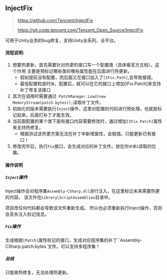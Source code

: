 ## InjectFix

> https://github.com/Tencent/InjectFix
>
> https://git.code.tencent.com/Tencent_Open_Source/InjectFix

可用于Unity业务的bug修复，支持Unity全系列，全平台。 

#### 流程说明:

1. 想要热更新，首先需要针对热更的接口写一个配置类（具体看官方文档）。这个作用 主要是预标记哪些类的哪些属性能在后面进行热更新。
   - 假如提前没有配置，而后面又在接口加入了`[IFix.Path]`,会导致报错。
   - 最低配置粒度时`类`，配置后，就可以在它的接口上增加[iFix.Patch]来支持补丁修复该接口
2. 其次在调用时需要通过` PatchManager.Load(new MemoryStream(patch.bytes));`读取补丁文件。
3. 初始化的版本需要执行`Inject`操作，这里对配置的代码进行预处理，也就是标记起来，后面打补丁才能生效。
4. 当前面配置的某个类下面有接口内容需要修改时，通过增加`[IFix.Patch]`属性来支持热修复。
   - 根据测试该热更方案无法在补丁中新增属性，会报错。只能更新已有接口！
5. 修改完毕后，执行`Fix`接口，会生成对应的补丁文件。放在你`步骤2`读取的位置。

#### 操作说明

##### `Inject`操作

Inject操作会对程序集`Assembly-CSharp.dll`进行注入，在这里标记未来需要热更的内容。 该文件在`Library\ScriptAssemblies`目录中。

项目改任何代码都会导致该文件重新生成。 所以也必须重新执行Inject操作，否则会丢失注入标记信息。

##### `Fix`操作

生成根据`[Patch]`属性标记的接口，生成对应程序集的补丁``Assembly-CSharp.patch.bytes`文件。可以支持多程序集！

##### 总结

只能做热修复，无法处理热更新。



